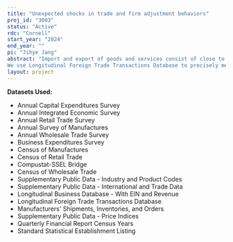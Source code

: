 ```yaml
---
title: "Unexpected shocks in trade and firm adjustment behaviors"
proj_id: "3003"
status: "Active"
rdc: "Cornell"
start_year: "2024"
end_year: ""
pi: "Jihye Jang"
abstract: "Import and export of goods and services consist of close to 30 percent of the U.S. total GDP.  Firms engaging in international trade are exposed to constant unexpected shocks including trade policy shocks, trade conflicts between trading countries, and natural disasters that affected the transportation of goods. These shocks not only pose immediate operational damage to the firms, but the uncertainty in how events might also evolve affect firms' mid- to long-term behaviors and decisions. We specifically examine the effect of these shocks and corresponding uncertainty on firms' liquidity management, capital structure, investment in capital and employment. 
We use Longitudinal Foreign Trade Transactions Database to precisely measure each firm's exposure to different shocks. We use Longitudinal Business Database, Census of Manufactures, Annual Survey of Manufactures, Annual Retail Trade Survey, Census of Retail Trade, Annual Wholesale Trade Survey, Census of Wholesale Trade, and Annual Capital Expenditures Survey, etc. to link trade exposure measure to firm outcomes. In a difference-in-differences setting, we expect to find that firms that are affected by unexpected trade tensions, trade disputes, and natural disaster rely substantially more on cash, trade credit, and revolving credit line to endure the shocks, they increase their long-term debt, decrease purchase of goods and inventory, decrease their investment in capital and equipment, and decrease employment in the long run. We also expect to find that firms that have higher concentration of trading partners, items that are more specific to some parts of the world are hit more given the same level of shock, due to higher adjustment costs."
layout: project
---
```


**Datasets Used:**

  - Annual Capital Expenditures Survey 
  - Annual Integrated Economic Survey 
  - Annual Retail Trade Survey 
  - Annual Survey of Manufactures 
  - Annual Wholesale Trade Survey 
  - Business Expenditures Survey 
  - Census of Manufactures 
  - Census of Retail Trade 
  - Compustat-SSEL Bridge 
  - Census of Wholesale Trade 
  - Supplementary Public Data - Industry and Product Codes 
  - Supplementary Public Data - International and Trade Data 
  - Longitudinal Business Database - With EIN and Revenue 
  - Longitudinal Foreign Trade Transactions Database 
  - Manufacturers' Shipments, Inventories, and Orders 
  - Supplementary Public Data - Price Indices 
  - Quarterly Financial Report Census Years 
  - Standard Statistical Establishment Listing 


